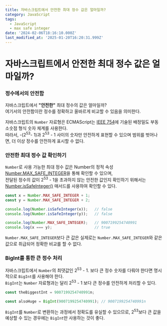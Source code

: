 ```yaml
---
title: 자바스크립트에서 안전한 최대 정수 값은 얼마일까?
category: JavaScript
tags:
  - JavaScript
  - max safe integer
date: '2024-02-06T18:16:10.000Z'
last_modified_at: '2025-01-20T16:20:31.999Z'
---
```


# 자바스크립트에서 안전한 최대 정수 값은 얼마일까?

### 정수에서의 안전함

자바스크립트에서 **"안전한"** 최대 정수의 값은 얼마일까?  
여기서의 안전함이란 정수를 정확하고 올바르게 비교할 수 있음을 의미한다. 

자바스크립트의 `Number` 자료형은 ECMAScript는 [IEEE 754](https://en.wikipedia.org/wiki/IEEE_754)에 기술된 배정밀도 부동소숫점 형식 숫자 체계를 사용한다.  
따라서, -(2<sup>53</sup>- 1)과 2<sup>53</sup> - 1 사이의 숫자만 안전하게 표현할 수 있으며 범위를 벗어나면, 더 이상 정수를 안전하게 표시할 수 없다. 

### 안전한 최대 정수 값 확인하기

`Number`로 사용 가능한 최대 정수 값은 Number의 정적 속성 [Number.MAX_SAFE_INTEGER](https://developer.mozilla.org/ko/docs/Web/JavaScript/Reference/Global_Objects/Number/MAX_SAFE_INTEGER)을 통해 확인할 수 있으며,  
전달된 정수의 값이 2<sup>53</sup> - 1을 초과하지 않는 안전한 값인지 확인하기 위해서는 [Number.isSafeInteger()](https://developer.mozilla.org/ko/docs/Web/JavaScript/Reference/Global_Objects/Number/isSafeInteger) 매서드를 사용하여 확인할 수 있다. 


```js
const x = Number.MAX_SAFE_INTEGER + 1;
const y = Number.MAX_SAFE_INTEGER + 2;

console.log(Number.isSafeInteger(x));   // false
console.log(Number.isSafeInteger(y));   // false

console.log(Number.MAX_SAFE_INTEGER);   // 9007199254740991
console.log(x === y);                   // true
```

`Number.MAX_SAFE_INTEGER`보다 큰 값은 실제로는 `Number.MAX_SAFE_INTEGER`와 같은 값으로 취급되어 정확한 비교를 할 수 없다.  

### BigInt를 통한 큰 정수 처리

자바스크립트에서 `Number`의 최댓값인 2<sup>53</sup> - 1. 보다 큰 정수 숫자를 다뤄야 한다면 명시적으로 `BigInt`를 사용해야 한다.  
`BigInt`는 `Number` 자료형과는 달리 2<sup>53</sup> - 1 보다 큰 정수를 안전하게 처리할 수 있다.

```js
const theBiggestInt = 9007199254740991n;

const alsoHuge = BigInt(9007199254740991); // 9007199254740991n
```

`BigInt`를 `Number`로 변환하는 과정에서 정확도를 유실할 수 있으므로, 2<sup>53</sup>보다 큰 값을 예상할 수 있는 경우에는 `BigInt`만 사용하는 것이 좋다.
